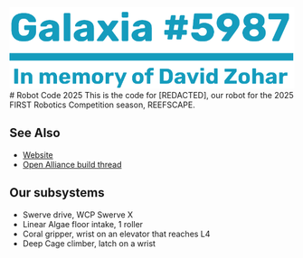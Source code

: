 <div align="center">
    <img src="files/markdown/logo.png" alt="Logo" />
</div>
# Robot Code 2025
This is the code for [REDACTED], our robot for the 2025 FIRST Robotics Competition season, REEFSCAPE.

## See Also
 - [Website](https://galaxia5987.com)
 - [Open Alliance build thread](https://www.chiefdelphi.com/t/frc-5987-galaxia-2025-build-thread-open-alliance)

## Our subsystems
 - Swerve drive, WCP Swerve X
 - Linear Algae floor intake, 1 roller
 - Coral gripper, wrist on an elevator that reaches L4
 - Deep Cage climber, latch on a wrist